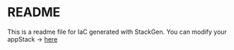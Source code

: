 # README
This is a readme file for IaC generated with StackGen.
You can modify your appStack -> [here](http://main.dev.stackgen.com/appstacks/b309ca22-fcc3-442c-b853-cadb92485812)
